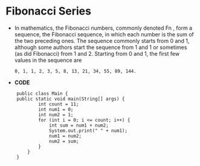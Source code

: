 # Fibonacci Series

* In mathematics, the Fibonacci numbers, commonly denoted Fn , form a sequence, the Fibonacci sequence, in which each
  number is the sum of the two preceding ones. The sequence commonly starts from 0 and 1, although some authors start
  the sequence from 1 and 1 or sometimes (as did Fibonacci) from 1 and 2. Starting from 0 and 1, the first few values in
  the sequence are

  ``0, 1, 1, 2, 3, 5, 8, 13, 21, 34, 55, 89, 144.
  ``


* **CODE**

````
    public class Main {
    public static void main(String[] args) {
            int count = 11;
            int num1 = 0;
            int num2 = 1;
            for (int i = 0; i <= count; i++) {
                int sum = num1 + num2;
                System.out.print(" " + num1);
                num1 = num2;
                num2 = sum;
            }
        }
    }